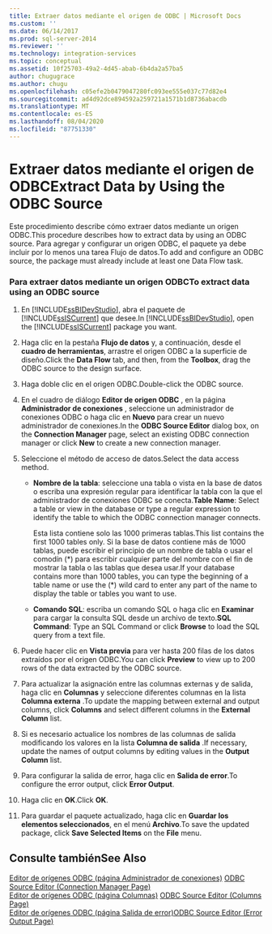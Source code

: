 ```yaml
---
title: Extraer datos mediante el origen de ODBC | Microsoft Docs
ms.custom: ''
ms.date: 06/14/2017
ms.prod: sql-server-2014
ms.reviewer: ''
ms.technology: integration-services
ms.topic: conceptual
ms.assetid: 10f25703-49a2-4d45-abab-6b4da2a57ba5
author: chugugrace
ms.author: chugu
ms.openlocfilehash: c05efe2b0479047280fc093ee555e037c77d82e4
ms.sourcegitcommit: ad4d92dce894592a259721a1571b1d8736abacdb
ms.translationtype: MT
ms.contentlocale: es-ES
ms.lasthandoff: 08/04/2020
ms.locfileid: "87751330"
---
```

# <a name="extract-data-by-using-the-odbc-source"></a><span data-ttu-id="db80a-102">Extraer datos mediante el origen de ODBC</span><span class="sxs-lookup"><span data-stu-id="db80a-102">Extract Data by Using the ODBC Source</span></span>
  <span data-ttu-id="db80a-103">Este procedimiento describe cómo extraer datos mediante un origen ODBC.</span><span class="sxs-lookup"><span data-stu-id="db80a-103">This procedure describes how to extract data by using an ODBC source.</span></span> <span data-ttu-id="db80a-104">Para agregar y configurar un origen ODBC, el paquete ya debe incluir por lo menos una tarea Flujo de datos.</span><span class="sxs-lookup"><span data-stu-id="db80a-104">To add and configure an ODBC source, the package must already include at least one Data Flow task.</span></span>  
  
### <a name="to-extract-data-using-an-odbc-source"></a><span data-ttu-id="db80a-105">Para extraer datos mediante un origen ODBC</span><span class="sxs-lookup"><span data-stu-id="db80a-105">To extract data using an ODBC source</span></span>  
  
1.  <span data-ttu-id="db80a-106">En [!INCLUDE[ssBIDevStudio](../../includes/ssbidevstudio-md.md)], abra el paquete de [!INCLUDE[ssISCurrent](../../includes/ssiscurrent-md.md)] que desee.</span><span class="sxs-lookup"><span data-stu-id="db80a-106">In [!INCLUDE[ssBIDevStudio](../../includes/ssbidevstudio-md.md)], open the [!INCLUDE[ssISCurrent](../../includes/ssiscurrent-md.md)] package you want.</span></span>  
  
2.  <span data-ttu-id="db80a-107">Haga clic en la pestaña **Flujo de datos** y, a continuación, desde el **cuadro de herramientas**, arrastre el origen ODBC a la superficie de diseño.</span><span class="sxs-lookup"><span data-stu-id="db80a-107">Click the **Data Flow** tab, and then, from the **Toolbox**, drag the ODBC source to the design surface.</span></span>  
  
3.  <span data-ttu-id="db80a-108">Haga doble clic en el origen ODBC.</span><span class="sxs-lookup"><span data-stu-id="db80a-108">Double-click the ODBC source.</span></span>  
  
4.  <span data-ttu-id="db80a-109">En el cuadro de diálogo **Editor de origen ODBC** , en la página **Administrador de conexiones** , seleccione un administrador de conexiones ODBC o haga clic en **Nuevo** para crear un nuevo administrador de conexiones.</span><span class="sxs-lookup"><span data-stu-id="db80a-109">In the **ODBC Source Editor** dialog box, on the **Connection Manager** page, select an existing ODBC connection manager or click **New** to create a new connection manager.</span></span>  
  
5.  <span data-ttu-id="db80a-110">Seleccione el método de acceso de datos.</span><span class="sxs-lookup"><span data-stu-id="db80a-110">Select the data access method.</span></span>  
  
    -   <span data-ttu-id="db80a-111">**Nombre de la tabla**: seleccione una tabla o vista en la base de datos o escriba una expresión regular para identificar la tabla con la que el administrador de conexiones ODBC se conecta.</span><span class="sxs-lookup"><span data-stu-id="db80a-111">**Table Name**: Select a table or view in the database or type a regular expression to identify the table to which the ODBC connection manager connects.</span></span>  
  
         <span data-ttu-id="db80a-112">Esta lista contiene solo las 1000 primeras tablas.</span><span class="sxs-lookup"><span data-stu-id="db80a-112">This list contains the first 1000 tables only.</span></span> <span data-ttu-id="db80a-113">Si la base de datos contiene más de 1000 tablas, puede escribir el principio de un nombre de tabla o usar el comodín (\*) para escribir cualquier parte del nombre con el fin de mostrar la tabla o las tablas que desea usar.</span><span class="sxs-lookup"><span data-stu-id="db80a-113">If your database contains more than 1000 tables, you can type the beginning of a table name or use the (\*) wild card to enter any part of the name to display the table or tables you want to use.</span></span>  
  
    -   <span data-ttu-id="db80a-114">**Comando SQL**: escriba un comando SQL o haga clic en **Examinar** para cargar la consulta SQL desde un archivo de texto.</span><span class="sxs-lookup"><span data-stu-id="db80a-114">**SQL Command**: Type an SQL Command or click **Browse** to load the SQL query from a text file.</span></span>  
  
6.  <span data-ttu-id="db80a-115">Puede hacer clic en **Vista previa** para ver hasta 200 filas de los datos extraídos por el origen ODBC.</span><span class="sxs-lookup"><span data-stu-id="db80a-115">You can click **Preview** to view up to 200 rows of the data extracted by the ODBC source.</span></span>  
  
7.  <span data-ttu-id="db80a-116">Para actualizar la asignación entre las columnas externas y de salida, haga clic en **Columnas** y seleccione diferentes columnas en la lista **Columna externa** .</span><span class="sxs-lookup"><span data-stu-id="db80a-116">To update the mapping between external and output columns, click **Columns** and select different columns in the **External Column** list.</span></span>  
  
8.  <span data-ttu-id="db80a-117">Si es necesario actualice los nombres de las columnas de salida modificando los valores en la lista **Columna de salida** .</span><span class="sxs-lookup"><span data-stu-id="db80a-117">If necessary, update the names of output columns by editing values in the **Output Column** list.</span></span>  
  
9. <span data-ttu-id="db80a-118">Para configurar la salida de error, haga clic en **Salida de error**.</span><span class="sxs-lookup"><span data-stu-id="db80a-118">To configure the error output, click **Error Output**.</span></span>  
  
10. <span data-ttu-id="db80a-119">Haga clic en **OK**.</span><span class="sxs-lookup"><span data-stu-id="db80a-119">Click **OK**.</span></span>  
  
11. <span data-ttu-id="db80a-120">Para guardar el paquete actualizado, haga clic en **Guardar los elementos seleccionados**, en el menú **Archivo**.</span><span class="sxs-lookup"><span data-stu-id="db80a-120">To save the updated package, click **Save Selected Items** on the **File** menu.</span></span>  
  
## <a name="see-also"></a><span data-ttu-id="db80a-121">Consulte también</span><span class="sxs-lookup"><span data-stu-id="db80a-121">See Also</span></span>  
 <span data-ttu-id="db80a-122">[Editor de orígenes ODBC &#40;página Administrador de conexiones&#41;](../odbc-source-editor-connection-manager-page.md) </span><span class="sxs-lookup"><span data-stu-id="db80a-122">[ODBC Source Editor &#40;Connection Manager Page&#41;](../odbc-source-editor-connection-manager-page.md) </span></span>  
 <span data-ttu-id="db80a-123">[Editor de orígenes ODBC &#40;página Columnas&#41;](../odbc-source-editor-columns-page.md) </span><span class="sxs-lookup"><span data-stu-id="db80a-123">[ODBC Source Editor &#40;Columns Page&#41;](../odbc-source-editor-columns-page.md) </span></span>  
 [<span data-ttu-id="db80a-124">Editor de orígenes ODBC &#40;página Salida de error&#41;</span><span class="sxs-lookup"><span data-stu-id="db80a-124">ODBC Source Editor &#40;Error Output Page&#41;</span></span>](../odbc-source-editor-error-output-page.md)  
  
  
